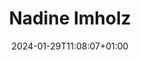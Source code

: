 ---
title: "Nadine Imholz"
date: 2024-01-29T11:08:07+01:00
draft: false
image: "img/default.jpg"
description: Autonomous Racing Engineer
---